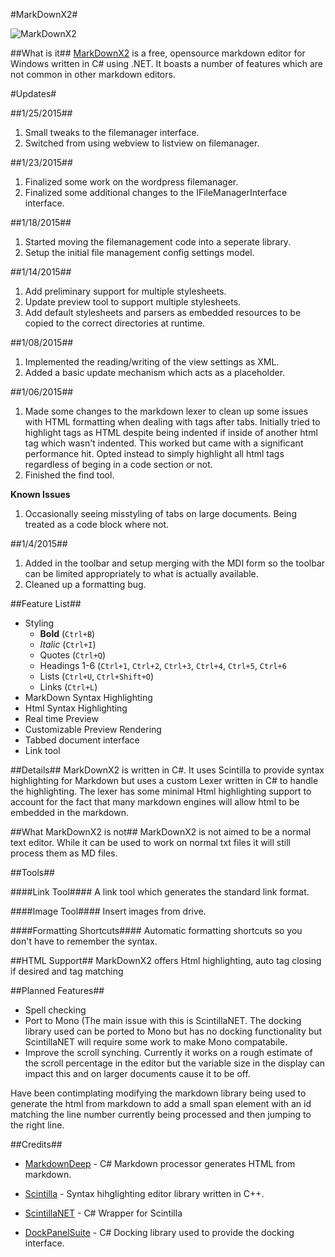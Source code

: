 #MarkDownX2#

![MarkDownX2](http://markdown.devnotepad.com/wp-content/uploads/2015/01/markdown_main_window.png)

##What is it##
[MarkDownX2](http://markdown.devnotepad.com "MarkDownX2") is a free, opensource markdown editor for Windows written in C# using .NET. It boasts a number of features which are not common in other markdown editors.

#Updates#

##1/25/2015##
1. Small tweaks to the filemanager interface.
2. Switched from using webview to listview on filemanager.

##1/23/2015##
1. Finalized some work on the wordpress filemanager.
2. Finalized some additional changes to the IFileManagerInterface interface.

##1/18/2015##
1. Started moving the filemanagement code into a seperate library.
2. Setup the initial file management config settings model.

##1/14/2015##
1. Add preliminary support for multiple stylesheets.
2. Update preview tool to support multiple stylesheets.
3. Add default stylesheets and parsers as embedded resources to be copied to the correct directories at runtime.

##1/08/2015##
1. Implemented the reading/writing of the view settings as XML.
2. Added a basic update mechanism which acts as a placeholder.


##1/06/2015##
1. Made some changes to the markdown lexer to clean up some issues with HTML formatting when dealing with tags after tabs. Initially tried to highlight tags as HTML despite being indented if inside of another html tag which wasn't indented. This worked but came with a significant performance hit. Opted instead to simply highlight all html tags regardless of beging in a code section or not.
2. Finished the find tool.

**Known Issues**
1. Occasionally seeing misstyling of tabs on large documents. Being treated as a code block where not.

##1/4/2015##

1. Added in the toolbar and setup merging with the MDI form so the toolbar can be limited appropriately to what is actually available.
2. Cleaned up a formatting bug.

##Feature List##
* Styling
	* **Bold** (`Ctrl+B`)
	* *Italic* (`Ctrl+I`)
	* Quotes (`Ctrl+Q`)
	* Headings 1-6 (`Ctrl+1`, `Ctrl+2`, `Ctrl+3`, `Ctrl+4`, `Ctrl+5`, `Ctrl+6`
	* Lists (`Ctrl+U`, `Ctrl+Shift+O`)
	* Links (`Ctrl+L`)
* MarkDown Syntax Highlighting
* Html Syntax Highlighting
* Real time Preview
* Customizable Preview Rendering
* Tabbed document interface
* Link tool

##Details##
MarkDownX2 is written in C#. It uses Scintilla to provide syntax highlighting for Markdown but uses a custom Lexer written in C# to handle the highlighting. The lexer has some minimal Html highlighting support to account for the fact that many markdown engines will allow html to be embedded in the markdown.

##What MarkDownX2 is not##
MarkDownX2 is not aimed to be a normal text editor. While it can be used to work on normal txt files it will still process them as MD files.

##Tools##

####Link Tool####
A link tool which generates the standard link format.

####Image Tool####
Insert images from drive.

####Formatting Shortcuts####
Automatic formatting shortcuts so you don't have to remember the syntax.

##HTML Support##
MarkDownX2 offers Html highlighting, auto tag closing if desired and tag matching <div></div>


##Planned Features##
* Spell checking
* Port to Mono (The main issue with this is ScintillaNET. The docking library used can be ported to Mono but has no docking functionality but ScintillaNET will require some work to make Mono compatabile.
* Improve the scroll synching. Currently it works on a rough estimate of the scroll percentage in the editor but the variable size in the display can impact this and on larger documents cause it to be off.

Have been contimplating modifying the markdown library being used to generate the html from markdown to add a small span element with an id matching the line number currently being processed and then jumping to the right line.


##Credits##
* [MarkdownDeep](http://www.toptensoftware.com/markdowndeep/ "MarkdownDeep") - C# Markdown processor generates HTML from markdown.

* [Scintilla](http://www.scintilla.org "Scintilla") - Syntax hihglighting editor library written in C++.

* [ScintillaNET](https://scintillanet.codeplex.com/ "ScintillaNET") - C# Wrapper for Scintilla

* [DockPanelSuite](http://dockpanelsuite.com/ "DockPanelSuite") - C# Docking library used to provide the docking interface.

